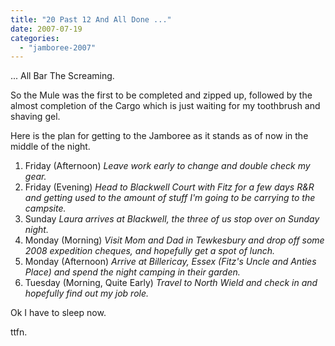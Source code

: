 ```yaml
---
title: "20 Past 12 And All Done ..."
date: 2007-07-19
categories: 
  - "jamboree-2007"
---
```


... All Bar The Screaming.

So the Mule was the first to be completed and zipped up, followed by the almost completion of the Cargo which is just waiting for my toothbrush and shaving gel.

Here is the plan for getting to the Jamboree as it stands as of now in the middle of the night.

1. Friday (Afternoon) _Leave work early to change and double check my gear._
2. Friday (Evening) _Head to Blackwell Court with Fitz for a few days R&R and getting used to the amount of stuff I'm going to be carrying to the campsite._
3. Sunday _Laura arrives at Blackwell, the three of us stop over on Sunday night._
4. Monday (Morning) _Visit Mom and Dad in Tewkesbury and drop off some 2008 expedition cheques, and hopefully get a spot of lunch._
5. Monday (Afternoon) _Arrive at Billericay, Essex (Fitz's Uncle and Anties Place) and spend the night camping in their garden._
6. Tuesday (Morning, Quite Early) _Travel to North Wield and check in and hopefully find out my job role._

Ok I have to sleep now.

ttfn.
